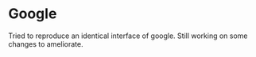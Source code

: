 # Google
Tried to reproduce an identical interface of google. Still working on some changes to ameliorate.
